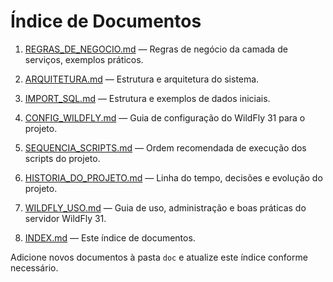 # Índice de Documentos


1. [REGRAS_DE_NEGOCIO.md](REGRAS_DE_NEGOCIO.md) — Regras de negócio da camada de serviços, exemplos práticos.
2. [ARQUITETURA.md](ARQUITETURA.md) — Estrutura e arquitetura do sistema.
3. [IMPORT_SQL.md](IMPORT_SQL.md) — Estrutura e exemplos de dados iniciais.
4. [CONFIG_WILDFLY.md](CONFIG_WILDFLY.md) — Guia de configuração do WildFly 31 para o projeto.
5. [SEQUENCIA_SCRIPTS.md](SEQUENCIA_SCRIPTS.md) — Ordem recomendada de execução dos scripts do projeto.

6. [HISTORIA_DO_PROJETO.md](HISTORIA_DO_PROJETO.md) — Linha do tempo, decisões e evolução do projeto.
7. [WILDFLY_USO.md](WILDFLY_USO.md) — Guia de uso, administração e boas práticas do servidor WildFly 31.
8. [INDEX.md](INDEX.md) — Este índice de documentos.

Adicione novos documentos à pasta `doc` e atualize este índice conforme necessário.
